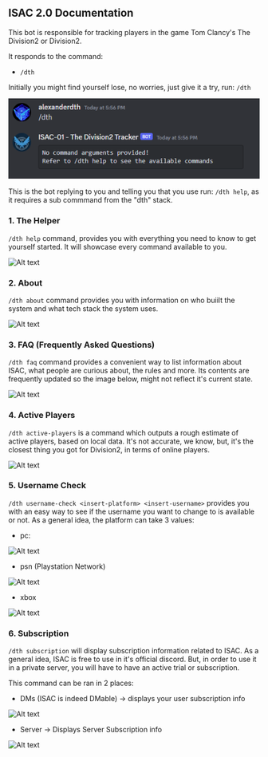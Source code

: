 ## ISAC 2.0 Documentation

This bot is responsible for tracking players in the game Tom Clancy's The Division2 or Division2.

It responds to the command:
 - ```/dth```

Initially you might find yourself lose, no worries, just give it a try, run: ```/dth```

![Alt text](image.png)

This is the bot replying to you and telling you that you use run: ```/dth help```, as it requires a sub commmand from the "dth" stack.

### 1. The Helper
```/dth help``` command, provides you with everything you need to know to get yourself started. It will showcase every command available to you. 

![Alt text](image-1.png)

### 2. About
```/dth about``` command provides you with information on who buiilt the system and what tech stack the system uses. 

![Alt text](image-2.png)

### 3. FAQ (Frequently Asked Questions)
```/dth faq``` command provides a convenient way to list information about ISAC, what people are curious about, the rules and more. Its contents are frequently updated so the image below, might not reflect it's current state. 

![Alt text](image-3.png)

### 4. Active Players
```/dth active-players``` is a command which outputs a rough estimate of active players, based on local data. It's not accurate, we know, but, it's the closest thing you got for Division2, in terms of online players. 

![Alt text](image-4.png)

### 5. Username Check
```/dth username-check <insert-platform> <insert-username>``` provides you with an easy way to see if the username you want to change to is available or not. As a general idea, the platform can take 3 values:
 - pc: 

 ![Alt text](image-5.png)

 - psn (Playstation Network)

![Alt text](image-6.png)

 - xbox

![Alt text](image-7.png)

### 6. Subscription
```/dth subscription``` will display subscription information related to ISAC. As a general idea, ISAC is free to use in it's official discord. But, in order to use it in a private server, you will have to have an active trial or subscription.

This command can be ran in 2 places:
 - DMs (ISAC is indeed DMable) -> displays your user subscription info

 ![Alt text](image-8.png)

 - Server -> Displays Server Subscription info
 
 ![Alt text](image-9.png)